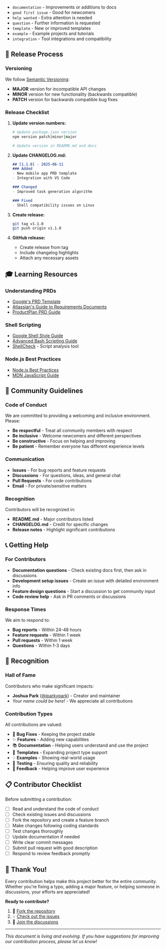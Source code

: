 - `documentation` - Improvements or additions to docs
- `good first issue` - Good for newcomers
- `help wanted` - Extra attention is needed
- `question` - Further information is requested
- `template` - New or improved templates
- `example` - Example projects and tutorials
- `integration` - Tool integrations and compatibility

## 🚢 Release Process

### Versioning

We follow [Semantic Versioning](https://semver.org/):
- **MAJOR** version for incompatible API changes
- **MINOR** version for new functionality (backwards compatible)
- **PATCH** version for backwards compatible bug fixes

### Release Checklist

1. **Update version numbers:**
   ```bash
   # Update package.json version
   npm version patch|minor|major
   
   # Update version in README.md and docs
   ```

2. **Update CHANGELOG.md:**
   ```markdown
   ## [1.1.0] - 2025-06-11
   ### Added
   - New mobile app PRD template
   - Integration with VS Code
   
   ### Changed
   - Improved task generation algorithm
   
   ### Fixed
   - Shell compatibility issues on Linux
   ```

3. **Create release:**
   ```bash
   git tag v1.1.0
   git push origin v1.1.0
   ```

4. **GitHub release:**
   - Create release from tag
   - Include changelog highlights
   - Attach any necessary assets

## 🎓 Learning Resources

### Understanding PRDs
- [Google's PRD Template](https://docs.google.com/document/d/1yrU5F6Gxhkfma91wf_IWTtI_YS_4fg_7jJ_IC8XYKYg)
- [Atlassian's Guide to Requirements Documents](https://www.atlassian.com/agile/requirements)
- [ProductPlan PRD Guide](https://www.productplan.com/glossary/product-requirements-document/)

### Shell Scripting
- [Google Shell Style Guide](https://google.github.io/styleguide/shellguide.html)
- [Advanced Bash Scripting Guide](https://tldp.org/LDP/abs/html/)
- [ShellCheck](https://www.shellcheck.net/) - Script analysis tool

### Node.js Best Practices
- [Node.js Best Practices](https://github.com/goldbergyoni/nodebestpractices)
- [MDN JavaScript Guide](https://developer.mozilla.org/en-US/docs/Web/JavaScript/Guide)

## 🤝 Community Guidelines

### Code of Conduct

We are committed to providing a welcoming and inclusive environment. Please:

- **Be respectful** - Treat all community members with respect
- **Be inclusive** - Welcome newcomers and different perspectives  
- **Be constructive** - Focus on helping and improving
- **Be patient** - Remember everyone has different experience levels

### Communication

- **Issues** - For bug reports and feature requests
- **Discussions** - For questions, ideas, and general chat
- **Pull Requests** - For code contributions
- **Email** - For private/sensitive matters

### Recognition

Contributors will be recognized in:
- **README.md** - Major contributors listed
- **CHANGELOG.md** - Credit for specific changes
- **Release notes** - Highlight significant contributions

## 📞 Getting Help

### For Contributors

- **Documentation questions** - Check existing docs first, then ask in discussions
- **Development setup issues** - Create an issue with detailed environment info
- **Feature design questions** - Start a discussion to get community input
- **Code review help** - Ask in PR comments or discussions

### Response Times

We aim to respond to:
- **Bug reports** - Within 24-48 hours
- **Feature requests** - Within 1 week
- **Pull requests** - Within 1 week
- **Questions** - Within 1-3 days

## 🎉 Recognition

### Hall of Fame

Contributors who make significant impacts:

- **Joshua Park** ([@jparkypark](https://github.com/jparkypark)) - Creator and maintainer
- *Your name could be here!* - We appreciate all contributions

### Contribution Types

All contributions are valued:
- 🐛 **Bug Fixes** - Keeping the project stable
- ✨ **Features** - Adding new capabilities  
- 📚 **Documentation** - Helping users understand and use the project
- 🎨 **Templates** - Expanding project type support
- 💡 **Examples** - Showing real-world usage
- 🧪 **Testing** - Ensuring quality and reliability
- 🎯 **Feedback** - Helping improve user experience

## 📋 Contributor Checklist

Before submitting a contribution:

- [ ] Read and understand the code of conduct
- [ ] Check existing issues and discussions
- [ ] Fork the repository and create a feature branch
- [ ] Make changes following coding standards
- [ ] Test changes thoroughly
- [ ] Update documentation if needed
- [ ] Write clear commit messages
- [ ] Submit pull request with good description
- [ ] Respond to review feedback promptly

## 🙏 Thank You!

Every contribution helps make this project better for the entire community. Whether you're fixing a typo, adding a major feature, or helping someone in discussions, your efforts are appreciated!

**Ready to contribute?** 

1. 🍴 [Fork the repository](https://github.com/jparkypark/claude-master-and-commander/fork)
2. 💡 [Check out the issues](https://github.com/jparkypark/claude-master-and-commander/issues)
3. 💬 [Join the discussions](https://github.com/jparkypark/claude-master-and-commander/discussions)

---

*This document is living and evolving. If you have suggestions for improving our contribution process, please let us know!*
